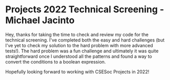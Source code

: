 # Projects 2022 Technical Screening - Michael Jacinto

Hey, thanks for taking the time to check and review my code for the technical screening. I've completed both the easy and hard challenges (but I've yet to check my solution to the hard problem with more advanced tests!). The hard problem was a fun challenge and ultimately it was quite straightforward once I understood all the patterns and found a way to convert the conditions to a boolean expression.

Hopefully looking forward to working with CSESoc Projects in 2022!
